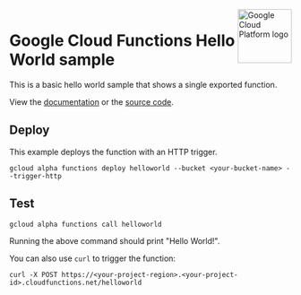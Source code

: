 <img src="https://avatars2.githubusercontent.com/u/2810941?v=3&s=96" alt="Google Cloud Platform logo" title="Google Cloud Platform" align="right" height="96" width="96"/>

# Google Cloud Functions Hello World sample

This is a basic hello world sample that shows a single exported function.

View the [documentation][docs] or the [source code][source].

[docs]: index.js
[source]: https://cloud.google.com/functions/writing

## Deploy

This example deploys the function with an HTTP trigger.

    gcloud alpha functions deploy helloworld --bucket <your-bucket-name> --trigger-http

## Test

    gcloud alpha functions call helloworld

Running the above command should print "Hello World!".

You can also use `curl` to trigger the function:

    curl -X POST https://<your-project-region>.<your-project-id>.cloudfunctions.net/helloworld
